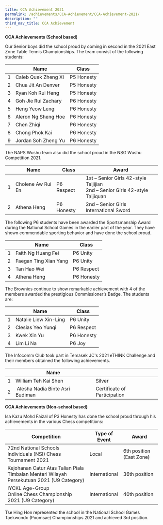 ```yaml
---
title: CCA Achievement 2021
permalink: /achievements/CCA-Achievement/CCA-Achievement-2021/
description: ""
third_nav_title: CCA Achievement
---
```

**CCA Achievements (School based)**

Our Senior boys did the school proud by coming in second in the 2021 East Zone Table Tennis Championships. The team consist of the following students:



| | Name| Class |
| -------- | -------- | -------- |
| 1     | Caleb Quek Zheng Xi     | P5 Honesty     |
|2|Chua Jit An Denver|P5 Honesty
|3|Ryan Koh Rui Heng|P5 Honesty
|4|Goh Jie Rui Zachary|P6 Honesty
|5|Heng Yeow Leng|P6 Honesty
|6|Aleron Ng Sheng Hoe|P6 Honesty
|7|Chen Zhiqi|P6 Honesty
|8|Chong Phok Kai|P6 Honesty
|9|Jordan Soh Zheng Yu|P6 Honesty

The NAPS Wushu team also did the school proud in the NSG Wushu Competition 2021.



|  |Name | Class | Award
| -------- | -------- | -------- | --- | 
| 1     | Cholene Aw Rui En     | P6 Respect     |1st – Senior Girls 42-style Taijijian<br>2nd – Senior Girls 42-style Taijiquan
|2|Athena Heng|P6 Honesty|2nd – Senior Girls International Sword

The following P6 students have been awarded the Sportsmanship Award during the National School Games in the earlier part of the year. They have shown commendable sporting behavior and have done the school proud.

|  |Name | Class |
| -------- | -------- | -------- | 
| 1     | Faith Ng Huang Fei     | P6 Unity    |
|2|Faegan Ting Xian Yang|P6 Unity|
|3|Tan Hao Wei|P6 Respect
|4|Athena Heng|P6 Honesty

The Brownies continue to show remarkable achievement with 4 of the members awarded the prestigious Commissioner’s Badge. The students are:

|  |Name | Class |
| -------- | -------- | -------- | 
|1|Natalie Liew Xin-Ling|P6 Unity
|2|Clesias Yeo Yunqi|P6 Respect
|3|Kwek Xin Yu|P6 Honesty
|4|Lim Li Na|P6 Joy

The Infocomm Club took part in Temasek JC's 2021 eTHINK Challenge and their members obtained the following achievements.

|  |Name | |
| -------- | -------- | -------- | 
|1|William Teh Kai Shen|Silver|
|2| Alesha Nadia Binte Asri Budiman|Certificate of Participation

**CCA Achievements (Non-school based)**

Isa Kazu Mohd Faizal of P3 Honesty has done the school proud through his achievements in the various Chess competitions:

| Competition |Type of Event | Award|
| -------- | -------- | -------- | 
|72nd National Schools Individuals (NSI) Chess Tournament 2021|Local|6th position (East Zone)
|Kejohanan Catur Atas Talian Piala Timbalan Menteri Wilayah Persekutuan 2021 (U9 Category)|International|36th position
|IYCKL Age-Group Online Chess Championship 2021 (U9 Category)|International|40th position

Tse Hing Hon represented the school in the National School Games Taekwondo (Poomsae) Championships 2021 and achieved 3rd position.